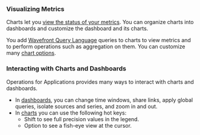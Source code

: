 ### Visualizing Metrics

Charts let you [view the status of your metrics](ui_examine_data.html). You can organize charts into dashboards and customize the dashboard and its charts.

You add [Wavefront Query Language](https://docs.wavefront.com/query_language_getting_started.html) queries to charts to view metrics and to perform operations such as aggregation on them. You can customize many [chart options](http://docs.wavefront.com/ui_chart_reference.html).

### Interacting with Charts and Dashboards

Operations for Applications provides many ways to interact with charts and dashboards.
* In [dashboards](ui_dashboards.html), you can change time windows, share links, apply global queries, isolate sources and series, and zoom in and out.
* In [charts](ui_charts.html) you can use the following hot keys:
  - Shift to see full precision values in the legend.
  - Option to see a fish-eye view at the cursor.
